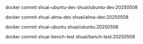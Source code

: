 docker commit shuai-ubuntu-dev shuai/ubuntu-dev:20250508

docker commit shuai-alma-dev shuai/alma-dev:20250508

docker commit shuai-ubuntu  shuai/ubuntu:20250508

docker commit shuai-bench-test  shuai/bench-test:20250508